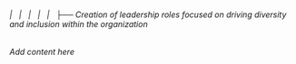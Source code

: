 ###### |   |   |   |   |   ├── Creation of leadership roles focused on driving diversity and inclusion within the organization

*Add content here*